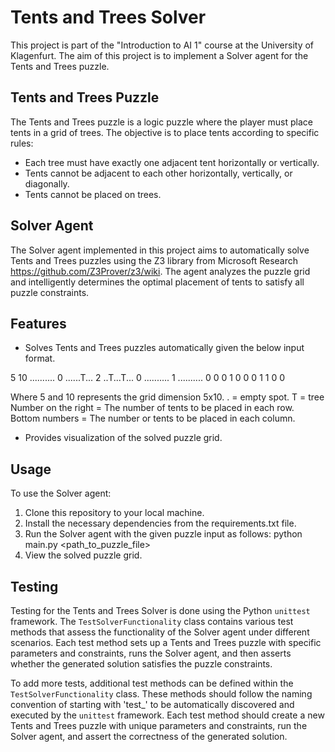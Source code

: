 # Tents and Trees Solver

This project is part of the "Introduction to AI 1" course at the University of Klagenfurt. The aim of this project is to implement a Solver agent for the Tents and Trees puzzle.

## Tents and Trees Puzzle

The Tents and Trees puzzle is a logic puzzle where the player must place tents in a grid of trees. The objective is to place tents according to specific rules:

- Each tree must have exactly one adjacent tent horizontally or vertically.
- Tents cannot be adjacent to each other horizontally, vertically, or diagonally.
- Tents cannot be placed on trees.

## Solver Agent

The Solver agent implemented in this project aims to automatically solve Tents and Trees puzzles using the Z3 library from Microsoft Research https://github.com/Z3Prover/z3/wiki. The agent analyzes the puzzle grid and intelligently determines the optimal placement of tents to satisfy all puzzle constraints. 

## Features

- Solves Tents and Trees puzzles automatically given the below input format.

5 10
.......... 0
......T... 2
..T...T... 0
.......... 1
.......... 0
0 0 1 0 0 0 1 1 0 0

Where 5 and 10 represents the grid dimension 5x10.
. = empty spot. T = tree
Number on the right = The number of tents to be placed in each row.
Bottom numbers = The number or tents to be placed in each column.

- Provides visualization of the solved puzzle grid.


## Usage

To use the Solver agent:

1. Clone this repository to your local machine.
2. Install the necessary dependencies from the requirements.txt file.
3. Run the Solver agent with the given puzzle input as follows:
    python main.py <path_to_puzzle_file>
4. View the solved puzzle grid.

## Testing

Testing for the Tents and Trees Solver is done using the Python `unittest` framework. The `TestSolverFunctionality` class contains various test methods that assess the functionality of the Solver agent under different scenarios. Each test method sets up a Tents and Trees puzzle with specific parameters and constraints, runs the Solver agent, and then asserts whether the generated solution satisfies the puzzle constraints.

To add more tests, additional test methods can be defined within the `TestSolverFunctionality` class. These methods should follow the naming convention of starting with 'test_' to be automatically discovered and executed by the `unittest` framework. Each test method should create a new Tents and Trees puzzle with unique parameters and constraints, run the Solver agent, and assert the correctness of the generated solution.

